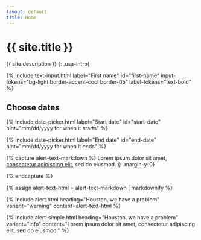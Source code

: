 ```yaml
---
layout: default
title: Home
---
```

# {{ site.title }}

{{ site.description }}
{: .usa-intro}

{% include text-input.html label="First name" id="first-name" input-tokens="bg-light border-accent-cool border-05" label-tokens="text-bold" %}

## Choose dates

{% include date-picker.html label="Start date" id="start-date" hint="mm/dd/yyyy for when it starts" %}

{% include date-picker.html label="End date" id="end-date" hint="mm/dd/yyyy for when it ends" %}


<!-- Create alert content as Markdown between these capture tags. -->
{% capture alert-text-markdown %}
Lorem ipsum dolor sit amet, [consectetur adipiscing elit](#), sed do eiusmod.
{: .margin-y-0}
<!-- Optional utility token to remove top and and bottom margin from body paragraph. -->
{% endcapture %}

<!-- This converts the Markdown content above into HTML for transferring to the component include below. -->
{% assign alert-text-html = alert-text-markdown | markdownify %}

<!-- The alert include using the converted HTML content. -->
{% include alert.html heading="Houston, we have a problem" variant="warning" content=alert-text-html %}

<!-- This is a simple alert that only allows plain-text for the body paragraph -->
{% include alert-simple.html heading="Houston, we have a problem" variant="info" content="Lorem ipsum dolor sit amet, consectetur adipiscing elit, sed do eiusmod." %}
